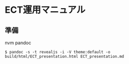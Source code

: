 # ECT運用マニュアル


## 準備


nvm 
pandoc


~~~
$ pandoc -s -t revealjs -i -V theme:default -o build/html/ECT_presentation.html ECT_presentation.md
~~~
